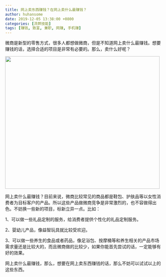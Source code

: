 ```yaml
---
title: 网上卖东西赚钱？在网上卖什么最赚钱？
author: huhansome
date: 2019-12-05 13:38:00 +0800
categories: [流弊技能]
tags: [赚钱, 致富, 兼职, 网赚, 手机赚]
---
```



微商是新型的零售方式，很多人都想做微商，但是不知道网上卖什么最赚钱。想要赚钱的话，选择合适的项目是非常有必要的。那么，卖什么好呢？

<img src="http://www.jinduoxia.com.cn/d/file/2020-09-30/212ec74ba4c260bbf069e46d541b1719.jpg" style="width: 500px; height: 428px;"/>

网上卖什么最赚钱？目前来说，微商比较常见的商品都是鞋包、护肤品等以女性消费者为目标客户的产品。所以这些产品做微商竞争是非常激烈的，也不容做得出色。不妨换一些新的项目，标新立异一点。比如：

1、可以做一些礼品定制的服务，给消费者提供个性化的礼品定制服务。

2、婴幼儿产品，像益智玩具就比较受欢迎。

3、可以做一些养生的食品或者药品，像足浴包、按摩桶等和养生相关的产品市场需求量还是比较大的，而且微商做的比较少，如果你能首先尝试的话，一定能够有好的效果。

网上卖什么最赚钱，那么，想要在网上卖东西赚钱的话，那么不妨可以试试以上的这些东西。